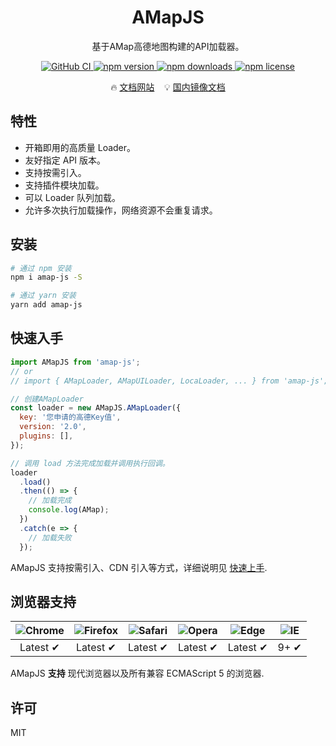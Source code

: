 <h1 align="center">AMapJS</h1>

<p align="center">基于AMap高德地图构建的API加载器。</p>

<p align="center">
    <a href="https://github.com/iDerekLi/amap-js/actions/workflows/ci.yml">
      <img alt="GitHub CI" src="https://github.com/iDerekLi/amap-js/actions/workflows/ci.yml/badge.svg?branch=main"/>
    </a>
    <a href="https://www.npmjs.com/package/amap-js">
      <img alt="npm version" src="https://img.shields.io/npm/v/amap-js.svg"/>
    </a>
    <a href="https://www.npmjs.com/package/amap-js">
      <img alt="npm downloads" src="https://img.shields.io/npm/dm/amap-js.svg"/>
    </a>
    <a href="https://github.com/iderekli/amap-js">
      <img alt="npm license" src="https://img.shields.io/npm/l/amap-js.svg"/>
    </a>
</p>

<p align="center">
  🔥 <a href="https://iderekli.github.io/amap-js">文档网站</a>
  &nbsp;&nbsp;
  💡 <a href="https://derekli.gitee.io/amap-js">国内镜像文档</a>
</p>

## 特性

- 开箱即用的高质量 Loader。
- 友好指定 API 版本。
- 支持按需引入。
- 支持插件模块加载。
- 可以 Loader 队列加载。
- 允许多次执行加载操作，网络资源不会重复请求。

## 安装

```bash
# 通过 npm 安装
npm i amap-js -S

# 通过 yarn 安装
yarn add amap-js
```

## 快速入手

```javascript
import AMapJS from 'amap-js';
// or
// import { AMapLoader, AMapUILoader, LocaLoader, ... } from 'amap-js';

// 创建AMapLoader
const loader = new AMapJS.AMapLoader({
  key: '您申请的高德Key值',
  version: '2.0',
  plugins: [],
});

// 调用 load 方法完成加载并调用执行回调。
loader
  .load()
  .then(() => {
    // 加载完成
    console.log(AMap);
  })
  .catch(e => {
    // 加载失败
  });
```

AMapJS 支持按需引入、CDN 引入等方式，详细说明见 [快速上手](https://derekli.gitee.io/amap-js/guide/quickstart.html).

## 浏览器支持

| ![Chrome](https://raw.github.com/alrra/browser-logos/master/src/chrome/chrome_48x48.png) | ![Firefox](https://raw.github.com/alrra/browser-logos/master/src/firefox/firefox_48x48.png) | ![Safari](https://raw.github.com/alrra/browser-logos/master/src/safari/safari_48x48.png) | ![Opera](https://raw.github.com/alrra/browser-logos/master/src/opera/opera_48x48.png) | ![Edge](https://raw.github.com/alrra/browser-logos/master/src/edge/edge_48x48.png) | ![IE](https://raw.github.com/alrra/browser-logos/master/src/archive/internet-explorer_9-11/internet-explorer_9-11_48x48.png) |
| :--------------------------------------------------------------------------------------: | :-----------------------------------------------------------------------------------------: | :--------------------------------------------------------------------------------------: | :-----------------------------------------------------------------------------------: | :--------------------------------------------------------------------------------: | :--------------------------------------------------------------------------------------------------------------------------: |
|                                         Latest ✔                                         |                                          Latest ✔                                           |                                         Latest ✔                                         |                                       Latest ✔                                        |                                      Latest ✔                                      |                                                             9+ ✔                                                             |

AMapJS **支持** 现代浏览器以及所有兼容 ECMAScript 5 的浏览器.

## 许可

MIT

